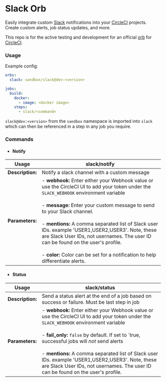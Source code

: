 # Slack Orb


Easily integrate custom [Slack](https://slack.com/ "Slack") notifications into your [CircleCI](https://circleci.com/ "CircleCI") projects. Create custom alerts, job status updates, and more.

This repo is for the active testing and development for an official [orb](https://github.com/CircleCI-Public/config-preview-sdk/blob/master/docs/using-orbs.md "orb") for [CircleCI](https://circleci.com/ "CircleCI"). 

### Usage

Example config:
```yaml
orbs:
  slack: sandbox/slack@dev:<version>

jobs:
  build:
    docker: 
      - image: <docker image>
    steps:
      - slack/<command>

```
`slack@dev:<version>` from the `sandbox` namespace is imported into `slack` which can then be referenced in a step in any job you require.

### Commands
- #### Notify

|  Usage | slack/notify   |
| ------------ | ------------ |
| **Description:**  | Notify a slack channel with a custom message  |   
|  **Parameters:** | - **webhook:**  Enter either your Webhook value or use the CircleCI UI to add your token under the `SLACK_WEBHOOK` environment variable <br><br> - **message:** Enter your custom message to send to your Slack channel.  <br> <br> - **mentions:** A comma separated list of Slack user IDs. example 'USER1,USER2,USER3'. Note, these are Slack User IDs, not usernames. The user ID can be found on the user's profile. <br> <br> - **color:** Color can be set for a notification to help differentiate alerts.|

- #### Status

|  Usage | slack/status   |
| ------------ | ------------ |
| **Description:**  | Send a status alert at the end of a job based on success or failure. Must be last step in job  |   
|  **Parameters:** | -  **webhook:** Enter either your Webhook value or use the CircleCI UI to add your token under the `SLACK_WEBHOOK` environment variable <br> <br> -  **fail_only:** `false` by default. If set to `true, successful jobs will _not_ send alerts <br> <br> - **mentions:** A comma separated list of Slack user IDs. example 'USER1,USER2,USER3'. Note, these are Slack User IDs, not usernames. The user ID can be found on the user's profile. | 